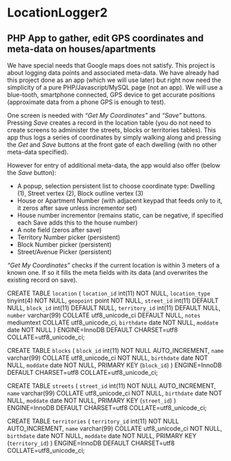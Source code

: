 # LocationLogger2

## PHP App to gather, edit GPS coordinates and meta-data on houses/apartments

We have special needs that Google maps does not satisfy. This project is about logging data points and associated meta-data. We have already had this project done as an app (which we will use later) but right now need the simplicity of a pure PHP/Javascript/MySQL page (not an app). We will use a blue-tooth, smartphone connected, GPS device to get accurate positions (approximate data from a phone GPS is enough to test).

One screen is needed with _“Get My Coordinates”_ and _“Save”_ buttons. Pressing _Save_ creates a record in the location table (you do not need to create screens to administer the streets, blocks or territories tables). This app thus logs a series of coordinates by simply walking along and pressing the _Get_ and _Save_ buttons at the front gate of each dwelling (with no other meta-data specified).

However for entry of additional meta-data, the app would also offer (below the _Save_ button):

* A popup, selection persistent list to choose coordinate type: Dwelling (1), Street vertex (2), Block outline vertex (3)
* House or Apartment Number (with adjacent keypad that feeds only to it, it zeros after save unless incrementor set)
* House number incrementor (remains static, can be negative, if specified each Save adds this to the house number)
* A note field (zeros after save)
* Territory Number picker (persistent)
* Block Number picker (persistent)
* Street/Avenue Picker (persistent)

_“Get My Coordinates”_ checks if the current location is within 3 meters of a known one.
If so it fills the meta fields with its data (and overwrites the existing record on save).

CREATE TABLE `location` (
  `location_id` int(11) NOT NULL,
  `location_type` tinyint(4) NOT NULL,
  `geopoint` point NOT NULL,
  `street_id` int(11) DEFAULT NULL,
  `block_id` int(11) DEFAULT NULL,
  `territory_id` int(11) DEFAULT NULL,
  `number` varchar(99) COLLATE utf8_unicode_ci DEFAULT NULL,
  `notes` mediumtext COLLATE utf8_unicode_ci,
  `birthdate` date NOT NULL,
  `moddate` date NOT NULL
) ENGINE=InnoDB DEFAULT CHARSET=utf8 COLLATE=utf8_unicode_ci;

CREATE TABLE `blocks` (
  `block_id` int(11) NOT NULL AUTO_INCREMENT,
  `name` varchar(99) COLLATE utf8_unicode_ci NOT NULL,
  `birthdate` date NOT NULL,
  `moddate` date NOT NULL,
  PRIMARY KEY (`block_id`)
) ENGINE=InnoDB DEFAULT CHARSET=utf8 COLLATE=utf8_unicode_ci;

CREATE TABLE `streets` (
  `street_id` int(11) NOT NULL AUTO_INCREMENT,
  `name` varchar(99) COLLATE utf8_unicode_ci NOT NULL,
  `birthdate` date NOT NULL,
  `moddate` date NOT NULL,
  PRIMARY KEY (`street_id`)
) ENGINE=InnoDB DEFAULT CHARSET=utf8 COLLATE=utf8_unicode_ci;

CREATE TABLE `territories` (
  `territory_id` int(11) NOT NULL AUTO_INCREMENT,
  `name` varchar(99) COLLATE utf8_unicode_ci NOT NULL,
  `birthdate` date NOT NULL,
  `moddate` date NOT NULL,
  PRIMARY KEY (`territory_id`)
) ENGINE=InnoDB DEFAULT CHARSET=utf8 COLLATE=utf8_unicode_ci;

